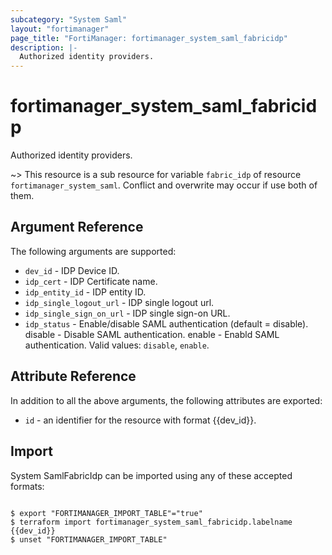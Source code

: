 ```yaml
---
subcategory: "System Saml"
layout: "fortimanager"
page_title: "FortiManager: fortimanager_system_saml_fabricidp"
description: |-
  Authorized identity providers.
---
```


# fortimanager_system_saml_fabricidp
Authorized identity providers.

~> This resource is a sub resource for variable `fabric_idp` of resource `fortimanager_system_saml`. Conflict and overwrite may occur if use both of them.



## Argument Reference


The following arguments are supported:


* `dev_id` - IDP Device ID.
* `idp_cert` - IDP Certificate name.
* `idp_entity_id` - IDP entity ID.
* `idp_single_logout_url` - IDP single logout url.
* `idp_single_sign_on_url` - IDP single sign-on URL.
* `idp_status` - Enable/disable SAML authentication (default = disable). disable - Disable SAML authentication. enable - Enabld SAML authentication. Valid values: `disable`, `enable`.



## Attribute Reference

In addition to all the above arguments, the following attributes are exported:
* `id` - an identifier for the resource with format {{dev_id}}.

## Import

System SamlFabricIdp can be imported using any of these accepted formats:
```

$ export "FORTIMANAGER_IMPORT_TABLE"="true"
$ terraform import fortimanager_system_saml_fabricidp.labelname {{dev_id}}
$ unset "FORTIMANAGER_IMPORT_TABLE"
```

